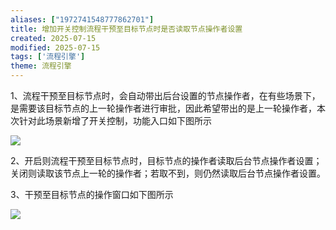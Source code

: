 ```yaml
---
aliases: ["1972741548777862701"]
title: 增加开关控制流程干预至目标节点时是否读取节点操作者设置
created: 2025-07-15
modified: 2025-07-15
tags: ['流程引擎']
theme: 流程引擎
---
```


1、流程干预至目标节点时，会自动带出后台设置的节点操作者，在有些场景下，是需要该目标节点的上一轮操作者进行审批，因此希望带出的是上一轮操作者，本次针对此场景新增了开关控制，功能入口如下图所示

![](746f47aef5ed2f3f6f3b26421fad77dd.jpg)

2、开启则流程干预至目标节点时，目标节点的操作者读取后台节点操作者设置； 关闭则读取该节点上一轮的操作者；若取不到，则仍然读取后台节点操作者设置。

3、干预至目标节点的操作窗口如下图所示

![](11364e732204b4464c0363ba4dbd23d4.jpg)